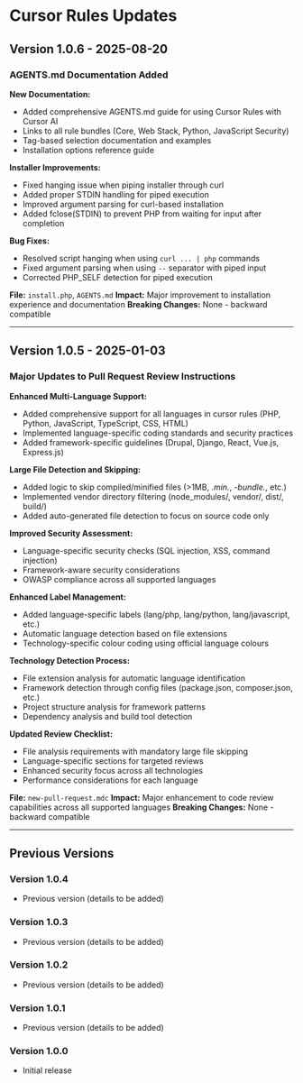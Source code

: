 # Cursor Rules Updates

## Version 1.0.6 - 2025-08-20

### AGENTS.md Documentation Added

**New Documentation:**
- Added comprehensive AGENTS.md guide for using Cursor Rules with Cursor AI
- Links to all rule bundles (Core, Web Stack, Python, JavaScript Security)
- Tag-based selection documentation and examples
- Installation options reference guide

**Installer Improvements:**
- Fixed hanging issue when piping installer through curl
- Added proper STDIN handling for piped execution
- Improved argument parsing for curl-based installation
- Added fclose(STDIN) to prevent PHP from waiting for input after completion

**Bug Fixes:**
- Resolved script hanging when using `curl ... | php` commands
- Fixed argument parsing when using `--` separator with piped input
- Corrected PHP_SELF detection for piped execution

**File:** `install.php`, `AGENTS.md`
**Impact:** Major improvement to installation experience and documentation
**Breaking Changes:** None - backward compatible

---

## Version 1.0.5 - 2025-01-03

### Major Updates to Pull Request Review Instructions

**Enhanced Multi-Language Support:**
- Added comprehensive support for all languages in cursor rules (PHP, Python, JavaScript, TypeScript, CSS, HTML)
- Implemented language-specific coding standards and security practices
- Added framework-specific guidelines (Drupal, Django, React, Vue.js, Express.js)

**Large File Detection and Skipping:**
- Added logic to skip compiled/minified files (>1MB, *.min.*, *-bundle.*, etc.)
- Implemented vendor directory filtering (node_modules/, vendor/, dist/, build/)
- Added auto-generated file detection to focus on source code only

**Improved Security Assessment:**
- Language-specific security checks (SQL injection, XSS, command injection)
- Framework-aware security considerations
- OWASP compliance across all supported languages

**Enhanced Label Management:**
- Added language-specific labels (lang/php, lang/python, lang/javascript, etc.)
- Automatic language detection based on file extensions
- Technology-specific colour coding using official language colours

**Technology Detection Process:**
- File extension analysis for automatic language identification
- Framework detection through config files (package.json, composer.json, etc.)
- Project structure analysis for framework patterns
- Dependency analysis and build tool detection

**Updated Review Checklist:**
- File analysis requirements with mandatory large file skipping
- Language-specific sections for targeted reviews
- Enhanced security focus across all technologies
- Performance considerations for each language

**File:** `new-pull-request.mdc`
**Impact:** Major enhancement to code review capabilities across all supported languages
**Breaking Changes:** None - backward compatible

---

## Previous Versions

### Version 1.0.4
- Previous version (details to be added)

### Version 1.0.3
- Previous version (details to be added)

### Version 1.0.2
- Previous version (details to be added)

### Version 1.0.1
- Previous version (details to be added)

### Version 1.0.0
- Initial release